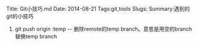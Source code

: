 Title: Git小技巧.md
Date: 2014-08-21
Tags:git,tools
Slugs:
Summary:遇到的git的小技巧

1. git push origin :temp  -- 删除remote的temp branch。意思是用空的branch替换temp branch
